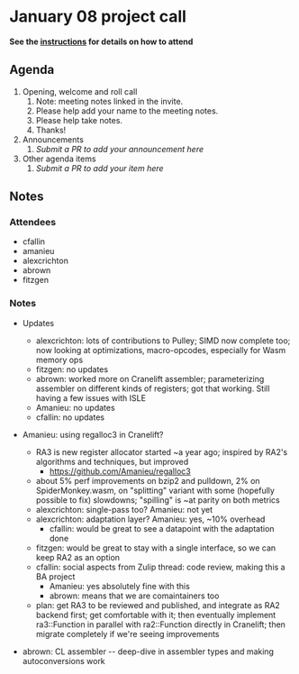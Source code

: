 # January 08 project call

**See the [instructions](../README.md) for details on how to attend**

## Agenda
1. Opening, welcome and roll call
    1. Note: meeting notes linked in the invite.
    1. Please help add your name to the meeting notes.
    1. Please help take notes.
    1. Thanks!
1. Announcements
    1. _Submit a PR to add your announcement here_
1. Other agenda items
    1. _Submit a PR to add your item here_

## Notes

### Attendees

- cfallin
- amanieu
- alexcrichton
- abrown
- fitzgen

### Notes

- Updates
  - alexcrichton: lots of contributions to Pulley; SIMD now complete too; now
    looking at optimizations, macro-opcodes, especially for Wasm memory ops
  - fitzgen: no updates
  - abrown: worked more on Cranelift assembler; parameterizing assembler on
    different kinds of registers; got that working. Still having a few issues
    with ISLE
  - Amanieu: no updates
  - cfallin: no updates

- Amanieu: using regalloc3 in Cranelift?
  - RA3 is new register allocator started ~a year ago; inspired by RA2's
    algorithms and techniques, but improved
    - https://github.com/Amanieu/regalloc3
  - about 5% perf improvements on bzip2 and pulldown, 2% on SpiderMonkey.wasm,
    on "splitting" variant with some (hopefully possible to fix) slowdowns;
    "spilling" is ~at parity on both metrics
  - alexcrichton: single-pass too? Amanieu: not yet
  - alexcrichton: adaptation layer? Amanieu: yes, ~10% overhead
    - cfallin: would be great to see a datapoint with the adaptation done
  - fitzgen: would be great to stay with a single interface, so we can keep RA2
    as an option
  - cfallin: social aspects from Zulip thread: code review, making this a BA project
    - Amanieu: yes absolutely fine with this
    - abrown: means that we are comaintainers too
  - plan: get RA3 to be reviewed and published, and integrate as RA2 backend
    first; get comfortable with it; then eventually implement ra3::Function in
    parallel with ra2::Function directly in Cranelift; then migrate completely
    if we're seeing improvements

- abrown: CL assembler -- deep-dive in assembler types and making
  autoconversions work
